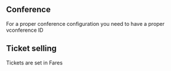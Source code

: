 Conference
-----
For a proper conference configuration you need to have a proper vconference ID


Ticket selling
-----

Tickets are set in Fares
